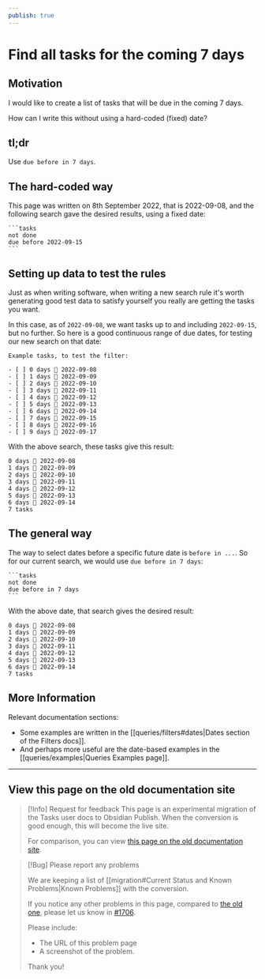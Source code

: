 ```yaml
---
publish: true
---
```


# Find all tasks for the coming 7 days

## Motivation

I would like to create a list of tasks that will be due in the coming 7 days.

How can I write this without using a hard-coded (fixed) date?

## tl;dr

Use `due before in 7 days`.

## The hard-coded way

This page was written on 8th September 2022, that is 2022-09-08, and the following search gave the desired results, using a fixed date:

    ```tasks
    not done
    due before 2022-09-15
    ```

## Setting up data to test the rules

Just as when writing software, when writing a new search rule it's worth generating good test data to satisfy yourself you really are getting the tasks you want.

In this case, as of `2022-09-08`, we want tasks up to and including `2022-09-15`, but no further. So here is a good continuous range of due dates, for testing our new search on that date:

```text
Example tasks, to test the filter:

- [ ] 0 days 📅 2022-09-08
- [ ] 1 days 📅 2022-09-09
- [ ] 2 days 📅 2022-09-10
- [ ] 3 days 📅 2022-09-11
- [ ] 4 days 📅 2022-09-12
- [ ] 5 days 📅 2022-09-13
- [ ] 6 days 📅 2022-09-14
- [ ] 7 days 📅 2022-09-15
- [ ] 8 days 📅 2022-09-16
- [ ] 9 days 📅 2022-09-17
```

With the above search, these tasks give this result:

```text
0 days 📅 2022-09-08
1 days 📅 2022-09-09
2 days 📅 2022-09-10
3 days 📅 2022-09-11
4 days 📅 2022-09-12
5 days 📅 2022-09-13
6 days 📅 2022-09-14
7 tasks
```

## The general way

The way to select dates before a specific future date is `before in ...`. So for our current search, we would use `due before in 7 days`:

    ```tasks
    not done
    due before in 7 days
    ```

With the above date, that search gives the desired result:

```text
0 days 📅 2022-09-08
1 days 📅 2022-09-09
2 days 📅 2022-09-10
3 days 📅 2022-09-11
4 days 📅 2022-09-12
5 days 📅 2022-09-13
6 days 📅 2022-09-14
7 tasks
```

## More Information

Relevant documentation sections:

- Some examples are written in the [[queries/filters#dates|Dates section of the Filters docs]].
- And perhaps more useful are the date-based examples in the [[queries/examples|Queries Examples page]].

---

## View this page on the old documentation site

> [!Info] Request for feedback
> This page is an experimental migration of the Tasks user docs to Obsidian Publish. When the conversion is good enough, this will become the live site.
>
> For comparison, you can view [this page on the old documentation site](https://obsidian-tasks-group.github.io/obsidian-tasks/how-to/find-tasks-for-coming-7-days/).

> [!Bug] Please report any problems
>
> We are keeping a list of [[migration#Current Status and Known Problems|Known Problems]] with the conversion.
>
> If you notice any other problems in this page, compared to [the old one](https://obsidian-tasks-group.github.io/obsidian-tasks/how-to/find-tasks-for-coming-7-days/), please let us know in [#1706](https://github.com/obsidian-tasks-group/obsidian-tasks/issues/1706#issuecomment-1454284835).
>
> Please include:
>
> - The URL of this problem page
> - A screenshot of the problem.
>
> Thank you!
